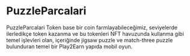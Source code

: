 # PuzzleParcalari
 PuzzleParcalari
Token base bir coin farmlayabileceğimiz, seviyelerde ilerledikçe token kazanma ve bu tokenleri NFT havuzunda kullanma gibi temel işlevleri olan, içeriğinde jigsaw puzzle ve match-three puzzle bulunduran temel bir Play2Earn yapıda mobil oyun.
